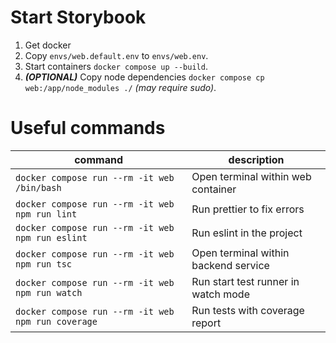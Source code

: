 # Start Storybook
1. Get docker
2. Copy `envs/web.default.env` to `envs/web.env`.
3. Start containers `docker compose up --build`.
4. __*(OPTIONAL)*__ Copy node dependencies `docker compose cp web:/app/node_modules ./` *(may require sudo)*.

# Useful commands

| command                                            | description                          |
|----------------------------------------------------|--------------------------------------|
| `docker compose run --rm -it web /bin/bash`        | Open terminal within web container   |
| `docker compose run --rm -it web npm run lint`     | Run prettier to fix errors           |
| `docker compose run --rm -it web npm run eslint`   | Run eslint in the project            |
| `docker compose run --rm -it web npm run tsc`      | Open terminal within backend service |
| `docker compose run --rm -it web npm run watch`    | Run start test runner in watch mode  |
| `docker compose run --rm -it web npm run coverage` | Run tests with coverage report       |
